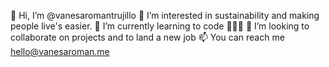 👋 Hi, I’m @vanesaromantrujillo
👀 I’m interested in sustainability and making people live's easier. 
🌱 I’m currently learning to code 👩🏻‍💻
💞️ I’m looking to collaborate on projects and to land a new job
📫 You can reach me hello@vanesaroman.me

